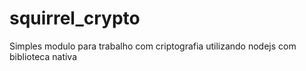 # squirrel_crypto
Simples modulo para trabalho com criptografia utilizando nodejs com biblioteca nativa
